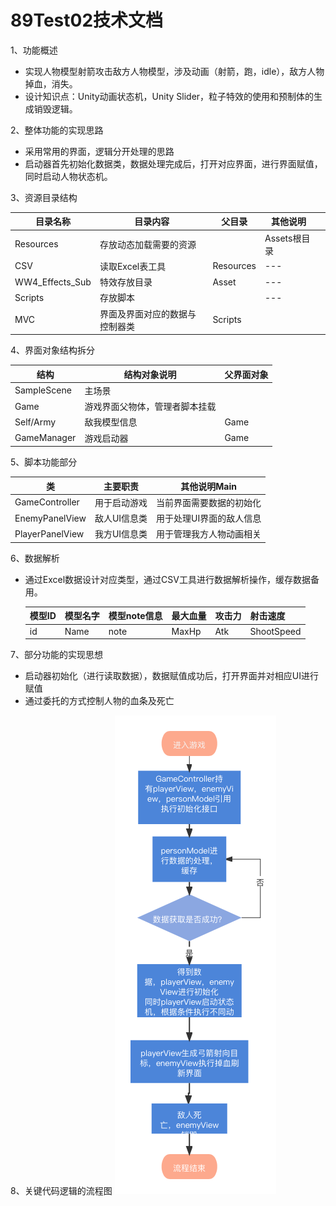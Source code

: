 # 89Test02技术文档

1、功能概述

- 实现人物模型射箭攻击敌方人物模型，涉及动画（射箭，跑，idle），敌方人物掉血，消失。
- 设计知识点：Unity动画状态机，Unity Slider，粒子特效的使用和预制体的生成销毁逻辑。



2、整体功能的实现思路

- 采用常用的界面，逻辑分开处理的思路
- 启动器首先初始化数据类，数据处理完成后，打开对应界面，进行界面赋值，同时启动人物状态机。



3、资源目录结构

| 目录名称        | 目录内容                       | 父目录    | 其他说明     |      |
| --------------- | ------------------------------ | --------- | ------------ | ---- |
| Resources       | 存放动态加载需要的资源         |           | Assets根目录 |      |
| CSV             | 读取Excel表工具                | Resources | ---          |      |
| WW4_Effects_Sub | 特效存放目录                   | Asset     | ---          |      |
| Scripts         | 存放脚本                       |           | ---          |      |
| MVC             | 界面及界面对应的数据与控制器类 | Scripts   |              |      |



4、界面对象结构拆分

| 结构        | 结构对象说明                   | 父界面对象 |
| ----------- | ------------------------------ | ---------- |
| SampleScene | 主场景                         |            |
| Game        | 游戏界面父物体，管理者脚本挂载 |            |
| Self/Army   | 敌我模型信息                   | Game       |
| GameManager | 游戏启动器                     | Game       |



5、脚本功能部分

| 类             | 主要职责       | 其他说明Main             |
| -------------- | -------------- | ------------------------ |
| GameController | 用于启动游戏   | 当前界面需要数据的初始化 |
| EnemyPanelView | 敌人UI信息类 | 用于处理UI界面的敌人信息 |
| PlayerPanelView | 我方UI信息类 | 用于管理我方人物动画相关 |



6、数据解析

- 通过Excel数据设计对应类型，通过CSV工具进行数据解析操作，缓存数据备用。

  | 模型ID | 模型名字 | 模型note信息 | 最大血量 | 攻击力 | 射击速度   |
  | ------ | -------- | ------------ | -------- | ------ | ---------- |
  | id     | Name     | note         | MaxHp    | Atk    | ShootSpeed |
  
  

7、部分功能的实现思想

- 启动器初始化（进行读取数据），数据赋值成功后，打开界面并对相应UI进行赋值
- 通过委托的方式控制人物的血条及死亡



8、关键代码逻辑的流程图
![Image](https://github.com/89trillion-songjunbo/89Test02_New/blob/main/89Test002.png)



